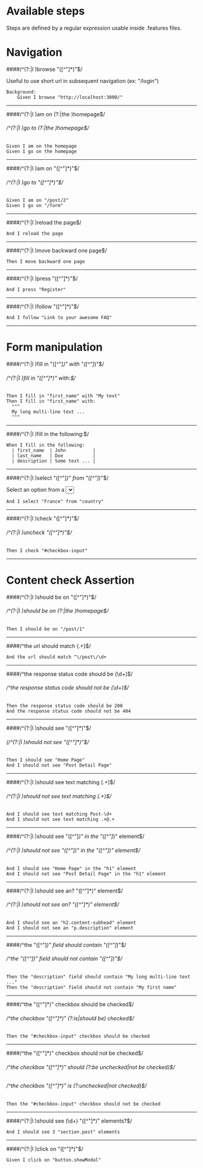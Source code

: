Available steps
===============

Steps are defined by a regular expression usable inside .features files.

# Navigation

####/^(?:|I )browse "([^"]*)"$/

Useful to use short url in subsequent navigation (ex: "/login")

    Background:
        Given I browse "http://localhost:3000/"

---

####/^(?:|I )am on (?:|the )homepage$/
###### /^(?:|I )go to (?:|the )homepage$/

    Given I am on the homepage
    Given I go on the homepage

---

####/^(?:|I )am on "([^"]*)"$/
###### /^(?:|I )go to "([^"]*)"$/

    Given I am on "/post/2"
    Given I go on "/form"

---

####/^(?:|I )reload the page$/

    And I reload the page

---

####/^(?:|I )move backward one page$/

    Then I move backward one page

---

####/^(?:|I )press "([^"]*)"$/

    And I press "Register"

---

####/^(?:|I )follow "([^"]*)"$/

    And I follow "Link to your awesome FAQ"

---

# Form manipulation

####/^(?:|I )fill in "([^"]*)" with "([^"]*)"$/
###### /^(?:|I )fill in "([^"]*)" with:$/

    Then I fill in "first_name" with "My text"
    Then I fill in "first_name" with:
      """
      My long multi-line text ...
      """

---

####/^(?:|I )fill in the following:$/

    When I fill in the following:
      | first_name  | John          |
      | last_name   | Doe           |
      | description | Some text ... |

---

####/^(?:|I )select "([^"]*)" from "([^"]*)"$/

Select an option from a <select> input.

    And I select "France" from "country"

---

####/^(?:|I )check "([^"]*)"$/
###### /^(?:|I )uncheck "([^"]*)"$/

    Then I check "#checkbox-input"

---

# Content check Assertion

####/^(?:|I )should be on "([^"]*)"$/
###### /^(?:|I )should be on (?:|the )homepage$/

    Then I should be on "/post/1"

---

####/^the url should match (.+)$/

    And the url should match ^\/post\/\d+

---

####/^the response status code should be (\d+)$/
###### /^the response status code should not be (\d+)$/

    Then the response status code should be 200
    And the response status code should not be 404

---

####/^(?:|I )should see "([^"]*)"$/
###### (/^(?:|I )should not see "([^"]*)"$/

    Then I should see "Home Page"
    And I should not see "Post Detail Page"

---

####/^(?:|I )should see text matching (.+)$/
###### /^(?:|I )should not see text matching (.+)$/

    And I should see text matching Post-\d+
    And I should not see text matching .+@.+

---

####/^(?:|I )should see "([^"]*)" in the "([^"]*)" element$/
###### /^(?:|I )should not see "([^"]*)" in the "([^"]*)" element$/

    And I should see "Home Page" in the "h1" element
    And I should not see "Post Detail Page" in the "h1" element

---

####/^(?:|I )should see an? "([^"]*)" element$/
###### /^(?:|I )should not see an? "([^"]*)" element$/

    And I should see an "h2.content-subhead" element
    And I should not see an "p.description" element

---

####/^the "([^"]*)" field should contain "([^"]*)"$/
###### /^the "([^"]*)" field should not contain "([^"]*)"$/

    Then the "description" field should contain "My long multi-line text ..."
    Then the "description" field should not contain "My first name"

---

####/^the "([^"]*)" checkbox should be checked$/
###### /^the checkbox "([^"]*)" (?:is|should be) checked$/

    Then the "#checkbox-input" checkbox should be checked

---

####/^the "([^"]*)" checkbox should not be checked$/
###### /^the checkbox "([^"]*)" should (?:be unchecked|not be checked)$/
###### /^the checkbox "([^"]*)" is (?:unchecked|not checked)$/

    Then the "#checkbox-input" checkbox should not be checked

---

####/^(?:|I )should see (\d+) "([^"]*)" elements?$/

    And I should see 3 "section.post" elements

---

####/^(?:|I )click on "([^"]*)"$/

    Given I click on "button.showModal"
